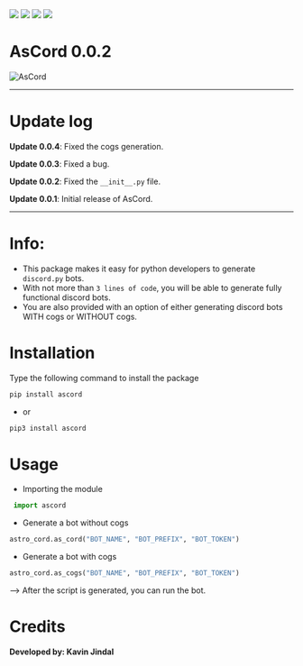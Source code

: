 <img src='https://img.shields.io/badge/Python-FFD43B?style=for-the-badge&logo=python&logoColor=darkgreen'>
<img src='https://img.shields.io/badge/Windows-0078D6?style=for-the-badge&logo=windows&logoColor=white'>
<img src='https://img.shields.io/badge/Linux-FCC624?style=for-the-badge&logo=linux&logoColor=black'>


<img src='https://img.shields.io/badge/Visual_Studio_Code-0078D4?style=for-the-badge&logo=visual%20studio%20code&logoColor=white'>




# AsCord 0.0.2

![AsCord](https://img.shields.io/badge/AsCord-0.0.2-green)


---

# Update log

**Update 0.0.4**: Fixed the cogs generation.

**Update 0.0.3**: Fixed a bug.

**Update 0.0.2**: Fixed the `__init__.py` file.

**Update 0.0.1**: Initial release of AsCord.

---

# Info: 

* This package makes it easy for python developers to generate `discord.py` bots. 
* With not more than `3 lines of code`, you will be able to generate fully functional discord bots. 
* You are also provided with an option of either generating discord bots WITH cogs or WITHOUT cogs.

# Installation

Type the following command to install the package

```python
pip install ascord
```
* or

```python
pip3 install ascord
```
# Usage

* Importing the module

```python
 import ascord
 ```

* Generate a bot without cogs

```python 
astro_cord.as_cord("BOT_NAME", "BOT_PREFIX", "BOT_TOKEN")
```

* Generate a bot with cogs

```python
astro_cord.as_cogs("BOT_NAME", "BOT_PREFIX", "BOT_TOKEN")
```

--> After the script is generated, you can run the bot.


# Credits

**Developed by: Kavin Jindal**

